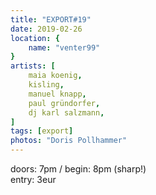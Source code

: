 ```yaml
---
title: "EXPORT#19"
date: 2019-02-26
location: {
    name: "venter99"
}
artists: [
    maia koenig,
    kisling,
    manuel knapp,
    paul gründorfer,
    dj karl salzmann,
]
tags: [export]
photos: "Doris Pollhammer"
---
```

doors: 7pm / begin: 8pm (sharp!)  
entry: 3eur
